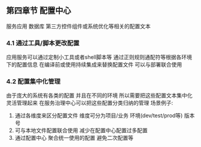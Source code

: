 ## 第四章节 配置中心
服务应用 数据库 第三方控件组件或系统优化等相关的配置文本

### 4.1 通过工具/脚本更改配置
应用服务可以通过定制小工具或者shell脚本等 通过正则规则通配符等根据各环境下的配置信息 在编译前或使用持续集成来替换配置文件 可以与部署联合使用

### 4.2 配置集中化管理
由于庞大的系统有各类的配置 并且在不同的环境 所以需要把这些配置文本集中化灵活管理起来 在服务治理中心可以把这些配置分类归纳的管理 
场景例子:  
1) 通过各维度来区分配置文件 维度可分为项目/业务 环境(dev/test/prod等) 版本号  
2) 可与本地文件配置联合使用 减少在配置中心配置过多配置
3) 通过配置中心 聚合统一使用的配置 避免二次配置等